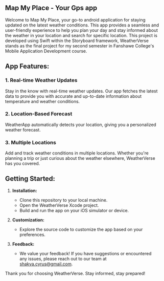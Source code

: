 
## Map My Place - Your Gps app
Welcome to Map My Place, your go-to android application for staying updated on the latest weather conditions. This app provides a seamless and user-friendly experience to help you plan your day and stay informed about the weather in your location and search for specific location. This project is developed using Swift within the Storyboard framework, WeatherVerse stands as the final project for my second semester in Fanshawe College's Mobile Application Development course.

## App Features:

### 1. Real-time Weather Updates
Stay in the know with real-time weather updates. Our app fetches the latest data to provide you with accurate and up-to-date information about temperature and weather conditions.

### 2. Location-Based Forecast
WeatherApp automatically detects your location, giving you a personalized weather forecast. 

### 3. Multiple Locations
Add and track weather conditions in multiple locations. Whether you're planning a trip or just curious about the weather elsewhere, WeatherVerse has you covered.


## Getting Started:

1. **Installation:**
    - Clone this repository to your local machine.
    - Open the WeatherVerse Xcode project.
    - Build and run the app on your iOS simulator or device.

2. **Customization:**
    - Explore the source code to customize the app based on your preferences.

3. **Feedback:**
    - We value your feedback! If you have suggestions or encountered any issues, please reach out to our team at [shakya.cyrus@gmail.com](mailto:shakya.cyrus@gmail.com).

Thank you for choosing WeatherVerse. Stay informed, stay prepared!
